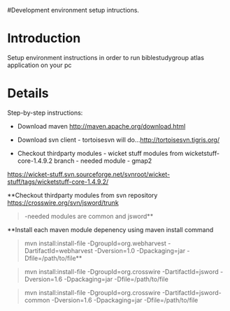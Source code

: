 #Development environment setup intructions.

# Introduction #

Setup environment instructions in order to run biblestudygroup atlas application on your pc


# Details #

Step-by-step instructions:
  * Download maven http://maven.apache.org/download.html
  * Download svn client - tortoisesvn will do...http://tortoisesvn.tigris.org/



  * Checkout thirdparty modules - wicket stuff modules from wicketstuff-core-1.4.9.2 branch - needed  module - gmap2

https://wicket-stuff.svn.sourceforge.net/svnroot/wicket-stuff/tags/wicketstuff-core-1.4.9.2/

**Checkout thirdparty modules from svn repository https://crosswire.org/svn/jsword/trunk
> -needed modules are common and jsword**

**Install each maven module depenency using maven install command
> mvn install:install-file -DgroupId=org.webharvest -DartifactId=webharvest    -Dversion=1.0 -Dpackaging=jar -Dfile=/path/to/file**

> mvn install:install-file -DgroupId=org.crosswire -DartifactId=jsword -Dversion=1.6 -Dpackaging=jar -Dfile=/path/to/file

> mvn install:install-file -DgroupId=org.crosswire -DartifactId=jsword-common -Dversion=1.6 -Dpackaging=jar -Dfile=/path/to/file